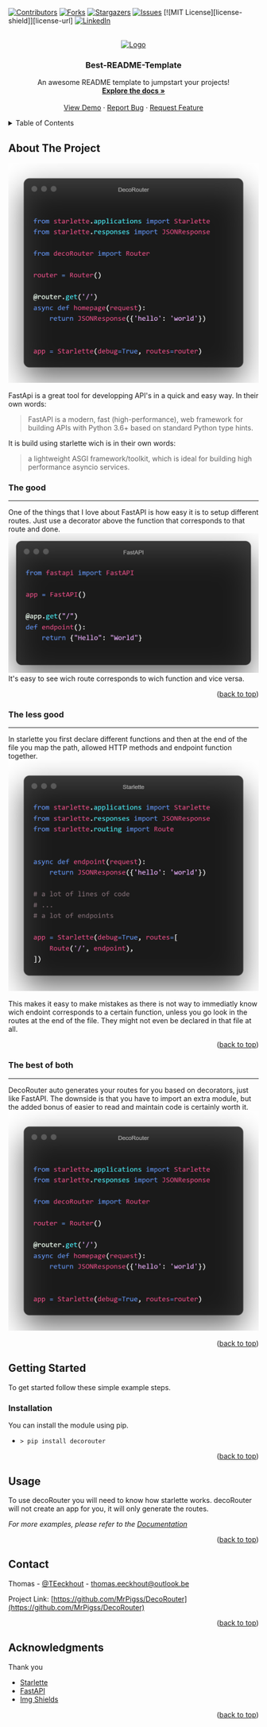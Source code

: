 <div id="top"></div>

[![Contributors][contributors-shield]][contributors-url]
[![Forks][forks-shield]][forks-url]
[![Stargazers][stars-shield]][stars-url]
[![Issues][issues-shield]][issues-url]
[![MIT License][license-shield]][license-url]
[![LinkedIn][linkedin-shield]][linkedin-url]



<!-- PROJECT LOGO -->
<br />
<div align="center">
  <a href="https://github.com/othneildrew/Best-README-Template">
    <img src="images/logo.png" alt="Logo" width="80" height="80">
  </a>

  <h3 align="center">Best-README-Template</h3>

  <p align="center">
    An awesome README template to jumpstart your projects!
    <br />
    <a href="https://github.com/othneildrew/Best-README-Template"><strong>Explore the docs »</strong></a>
    <br />
    <br />
    <a href="https://github.com/othneildrew/Best-README-Template">View Demo</a>
    ·
    <a href="https://github.com/othneildrew/Best-README-Template/issues">Report Bug</a>
    ·
    <a href="https://github.com/othneildrew/Best-README-Template/issues">Request Feature</a>
  </p>
</div>



<!-- TABLE OF CONTENTS -->
<details>
  <summary>Table of Contents</summary>
  <ol>
    <li>
      <a href="#about-the-project">About The Project</a>
      <ul>
        <li><a href="#the-good">The good</a></li>
        <li><a href="#the-less-good">The less good</a></li>
        <li><a href="#the-best-of-both">The best of both</a></li>
      </ul>
    </li>
    <li>
      <a href="#getting-started">Getting Started</a>
      <ul>
        <li><a href="#installation">Installation</a></li>
      </ul>
    </li>
    <li><a href="#usage">Usage</a></li>
    <li><a href="#contact">Contact</a></li>
    <li><a href="#acknowledgments">Acknowledgments</a></li>
  </ol>
</details>



<!-- ABOUT THE PROJECT -->
## About The Project

[![decoRouter Screen Shot][decoRouter-screenshot]](./images/DecoRouter.png)

FastApi is a great tool for developping API's in a quick and easy way. In their own words:
>FastAPI is a modern, fast (high-performance), web framework for building APIs with Python 3.6+ based on standard Python type hints.

It is build using starlette wich is in their own words:
>a lightweight ASGI framework/toolkit, which is ideal for building high performance asyncio services.


### The good

---

One of the things that I love about FastAPI is how easy it is to setup different routes. Just use a decorator above the function that corresponds to that route and done.
[![FastAPI Screen Shot][FastAPI-screenshot]](./images/FastAPI.png)
It's easy to see wich route corresponds to wich function and vice versa.

<p align="right">(<a href="#top">back to top</a>)</p>

### The less good

---

In starlette you first declare different functions and then at the end of the file you map the path, allowed HTTP methods and endpoint function together.
[![scarlette Screen Shot][starlette-screenshot]](./images/scarlette.png)

This makes it easy to make mistakes as there is not way to immediatly know wich endoint corresponds to a certain function, unless you go look in the routes at the end of the file. They might not even be declared in that file at all.

<p align="right">(<a href="#top">back to top</a>)</p>

### The best of both

---

DecoRouter auto generates your routes for you based on decorators, just like FastAPI. The downside is that you have to import an extra module, but the added bonus of easier to read and maintain code is certainly worth it.
[![decoRouter Screen Shot][decoRouter-screenshot]](./images/DecoRouter.png)

<p align="right">(<a href="#top">back to top</a>)</p>


<!-- GETTING STARTED -->
## Getting Started

To get started follow these simple example steps.

### Installation

You can install the module using pip.
* `> pip install decorouter`
<p align="right">(<a href="#top">back to top</a>)</p>


## Usage

To use decoRouter you will need to know how starlette works.
decoRouter will not create an app for you, it will only generate the routes.

_For more examples, please refer to the [Documentation](https://example.com)_

<p align="right">(<a href="#top">back to top</a>)</p>

<!-- CONTACT -->
## Contact

Thomas - [@TEeckhout](https://twitter.com/@TEeckhout) - thomas.eeckhout@outlook.be

Project Link: [https://github.com/MrPigss/DecoRouter](https://github.com/MrPigss/DecoRouter)

<p align="right">(<a href="#top">back to top</a>)</p>



<!-- ACKNOWLEDGMENTS -->
## Acknowledgments
Thank you
* [Starlette](https://www.starlette.io/)
* [FastAPI](https://fastapi.tiangolo.com/)
* [Img Shields](https://shields.io)

<p align="right">(<a href="#top">back to top</a>)</p>



<!-- MARKDOWN LINKS & IMAGES -->
<!-- https://www.markdownguide.org/basic-syntax/#reference-style-links -->
[contributors-shield]: https://img.shields.io/github/contributors/othneildrew/Best-README-Template.svg?style=for-the-badge
[contributors-url]: https://github.com/othneildrew/Best-README-Template/graphs/contributors
[forks-shield]: https://img.shields.io/github/forks/othneildrew/Best-README-Template.svg?style=for-the-badge
[forks-url]: https://github.com/othneildrew/Best-README-Template/network/members
[stars-shield]: https://img.shields.io/github/stars/othneildrew/Best-README-Template.svg?style=for-the-badge
[stars-url]: https://github.com/othneildrew/Best-README-Template/stargazers
[issues-shield]: https://img.shields.io/github/issues/othneildrew/Best-README-Template.svg?style=for-the-badge
[issues-url]: https://github.com/othneildrew/Best-README-Template/issues

[linkedin-url]: https://www.linkedin.com/in/thomas-eeckhout-761500181/
[linkedIn-shield]: https://img.shields.io/badge/LinkedIn-blue?logo=linkedin&style=flat

[decoRouter-screenshot]: images/DecoRouter.png
[starlette-screenshot]: images/starlette.png
[FastAPI-screenshot]: images/FastAPI.png
